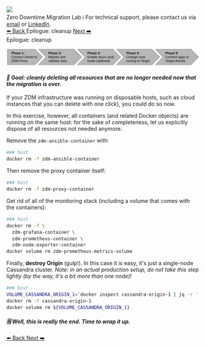 <!-- TOP -->
<div class="top">
  <img src="https://datastax-academy.github.io/katapod-shared-assets/images/ds-academy-logo.svg" />
  <div class="scenario-title-section">
    <span class="scenario-title">Zero Downtime Migration Lab</span>
    <span class="scenario-subtitle">ℹ️ For technical support, please contact us via <a href="mailto:aleksandr.volochnev@datastax.com">email</a> or <a href="https://dtsx.io/aleks">LinkedIn</a>.</span>
  </div>
</div>

<!-- NAVIGATION -->
<div id="navigation-top" class="navigation-top">
 <a href='command:katapod.loadPage?[{"step":"step10"}]' 
   class="btn btn-dark navigation-top-left">⬅️ Back
 </a>
<span class="step-count">Epilogue: cleanup</span>
 <a href='command:katapod.loadPage?[{"step":"finish"}]' 
    class="btn btn-dark navigation-top-right">Next ➡️
  </a>
</div>

<!-- CONTENT -->

<div class="step-title">Epilogue: cleanup</div>

![Phase 6](images/p6.png)

#### _🎯 Goal: cleanly deleting all resources that are no longer needed now that the migration is over._

If your ZDM infrastructure was running on disposable hosts, such as
cloud instances that you can delete with one click), you could do so now.

In this exercise, however, all containers (and related Docker objects)
are running on the same host: for the sake of completeness, let us explicitly
dispose of all resources not needed anymore.

Remove the `zdm-ansible-container` with:

```bash
### host
docker rm -f zdm-ansible-container
```

Then remove the proxy container itself:

```bash
### host
docker rm -f zdm-proxy-container
```

Get rid of all of the monitoring stack (including a volume that comes with the containers):

```bash
### host
docker rm -f \
  zdm-grafana-container \
  zdm-prometheus-container \
  zdm-node-exporter-container
docker volume rm zdm-prometheus-metrics-volume
```

Finally, **destroy Origin** (gulp!). In this case it is easy,
it's just a single-node Cassandra cluster. _Note: in an
actual production setup, do not take this step lightly
(by the way, it's a bit more than one node)!_

```bash
### host
VOLUME_CASSANDRA_ORIGIN_1=`docker inspect cassandra-origin-1 | jq -r '.[].Mounts[] | select( .Type=="volume" ).Name'`
docker rm -f cassandra-origin-1
docker volume rm ${VOLUME_CASSANDRA_ORIGIN_1}
```

#### _🗒️ Well, this is really the end. Time to wrap it up._

<!-- NAVIGATION -->
<div id="navigation-bottom" class="navigation-bottom">
 <a href='command:katapod.loadPage?[{"step":"step10"}]'
   class="btn btn-dark navigation-bottom-left">⬅️ Back
 </a>
 <a href='command:katapod.loadPage?[{"step":"finish"}]'
    class="btn btn-dark navigation-bottom-right">Next ➡️
  </a>
</div>
